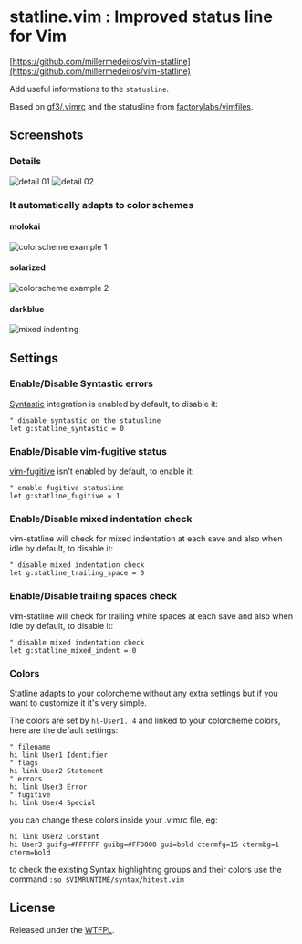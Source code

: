 # statline.vim : Improved status line for Vim

[https://github.com/millermedeiros/vim-statline](https://github.com/millermedeiros/vim-statline)

Add useful informations to the `statusline`.

Based on [gf3/.vimrc](https://github.com/gf3/dotfiles) and the statusline
from [factorylabs/vimfiles](https://github.com/factorylabs/vimfiles).



## Screenshots

### Details

![detail 01](https://github.com/millermedeiros/Hasher/raw/master/_assets/statline_details_01.png "statline description #1")
![detail 02](https://github.com/millermedeiros/Hasher/raw/master/_assets/statline_details_02.png "statline description #2")

### It automatically adapts to color schemes

#### molokai
![colorscheme example 1](https://github.com/millermedeiros/Hasher/raw/master/_assets/ss_01.png "colorscheme example 1")

#### solarized
![colorscheme example 2](https://github.com/millermedeiros/Hasher/raw/master/_assets/ss_02.png "colorscheme example 2")

#### darkblue
![mixed indenting](https://github.com/millermedeiros/Hasher/raw/master/_assets/ss_mi.png "mixed indenting example")



## Settings

### Enable/Disable Syntastic errors

[Syntastic](https://github.com/scrooloose/syntastic/) integration is enabled
by default, to disable it:

```vim
" disable syntastic on the statusline
let g:statline_syntastic = 0
```

### Enable/Disable vim-fugitive status

[vim-fugitive](https://github.com/tpope/vim-fugitive) isn't enabled by default,
to enable it:

```vim
" enable fugitive statusline
let g:statline_fugitive = 1
```

### Enable/Disable mixed indentation check

vim-statline will check for mixed indentation at each save and also when idle
by default, to disable it:

```vim
" disable mixed indentation check
let g:statline_trailing_space = 0
```

### Enable/Disable trailing spaces check

vim-statline will check for trailing white spaces at each save and also when
idle by default, to disable it:

```vim
" disable mixed indentation check
let g:statline_mixed_indent = 0
```


### Colors

Statline adapts to your colorcheme without any extra settings but if you want
to customize it it's very simple.

The colors are set by `hl-User1..4` and linked to your colorcheme colors, here
are the default settings:

```vim
" filename
hi link User1 Identifier
" flags
hi link User2 Statement
" errors
hi link User3 Error
" fugitive
hi link User4 Special
```

you can change these colors inside your .vimrc file, eg:

```vim
hi link User2 Constant
hi User3 guifg=#FFFFFF guibg=#FF0000 gui=bold ctermfg=15 ctermbg=1 cterm=bold
```

to check the existing Syntax highlighting groups and their colors use the
command `:so $VIMRUNTIME/syntax/hitest.vim`



## License

Released under the [WTFPL](http://sam.zoy.org/wtfpl/).

